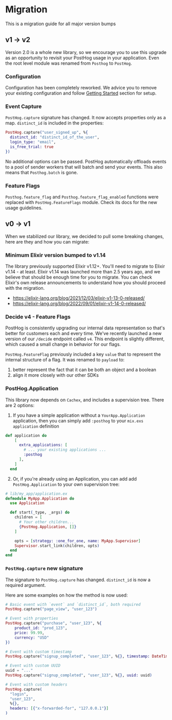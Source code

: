 # Migration

This is a migration guide for all major version bumps

## v1 -> v2

Version 2.0 is a whole new library, so we encourage you to use this upgrade as
an opportunity to revisit your PostHog usage in your application. Even the root
level module was renamed from `Posthog` to `PostHog`.

### Configuration

Configuration has been completely reworked. We advice you to remove your
existing configuration and follow [Getting Started](README.md#getting-started)
section for setup.

### Event Capture

`PostHog.capture` signature has changed. It now accepts properties only as a
map. `distinct_id` is included in the properties:

```elixir
PostHog.capture("user_signed_up", %{
  distinct_id: "distinct_id_of_the_user",
  login_type: "email",
  is_free_trial: true
})
```

No additional options can be passed. PostHog automatically offloads events to a
pool of sender workers that will batch and send your events. This also means
that `Posthog.batch` is gone.

### Feature Flags

`Posthog.feature_flag` and `Posthog.feature_flag_enabled` functions were
replaced with `PostHog.FeatureFlags` module. Check its docs for the new usage
guidelines.

## v0 -> v1

When we stabilized our library, we decided to pull some breaking changes, here are they and how you can migrate:

### Minimum Elixir version bumped to v1.14

The library previously supported Elixir v1.12+. You'll need to migrate to Elixir v1.14 - at least. Elixir v1.14 was launched more than 2.5 years ago, and we believe that should be enough time for you to migrate. You can check Elixir's own release announcements to understand how you should proceed with the migration.

- https://elixir-lang.org/blog/2021/12/03/elixir-v1-13-0-released/
- https://elixir-lang.org/blog/2022/09/01/elixir-v1-14-0-released/

### Decide v4 - Feature Flags

PostHog is consistently upgrading our internal data representation so that's better for customers each and every time. We've recently launched a new version of our `/decide` endpoint called `v4`. This endpoint is slightly different, which caused a small change in behavior for our flags.

`PostHog.FeatureFlag` previously included a key `value` that to represent the internal structure of a flag. It was renamed to `payload` to:

1. better represent the fact that it can be both an object and a boolean
2. align it more closely with our other SDKs

### PostHog.Application

This library now depends on `Cachex`, and includes a supervision tree. There are 2 options:

1. If you have a simple application without a `YourApp.Application` application, then you can simply add `:posthog` to your `mix.exs` `application` definition

```elixir
def application do
    [
      extra_applications: [
        # ... your existing applications ...
        :posthog
      ],
    ]
  end
```

2. Or, if you're already using an Application, you can add add `PostHog.Application` to your own supervision tree:

```elixir
# lib/my_app/application.ex
defmodule MyApp.Application do
  use Application

  def start(_type, _args) do
    children = [
      # Your other children...
      {PostHog.Application, []}
    ]

    opts = [strategy: :one_for_one, name: MyApp.Supervisor]
    Supervisor.start_link(children, opts)
  end
end
```

### `PostHog.capture` new signature

The signature to `PostHog.capture` has changed. `distinct_id` is now a required argument.

Here are some examples on how the method is now used:

```elixir
# Basic event with `event` and `distinct_id`, both required
PostHog.capture("page_view", "user_123")

# Event with properties
PostHog.capture("purchase", "user_123", %{
    product_id: "prod_123",
    price: 99.99,
    currency: "USD"
})

# Event with custom timestamp
PostHog.capture("signup_completed", "user_123", %{}, timestamp: DateTime.utc_now())

# Event with custom UUID
uuid = "..."
PostHog.capture("signup_completed", "user_123", %{}, uuid: uuid)

# Event with custom headers
PostHog.capture(
  "login",
  "user_123",
  %{},
  headers: [{"x-forwarded-for", "127.0.0.1"}]
)
```

